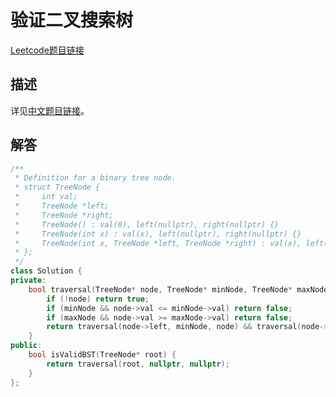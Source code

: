 # 验证二叉搜索树

[Leetcode题目链接](https://leetcode.com/problems/validate-binary-search-tree/description/)

## 描述

详见[中文题目链接](https://leetcode.cn/problems/validate-binary-search-tree/)。

## 解答

```C++
/**
 * Definition for a binary tree node.
 * struct TreeNode {
 *     int val;
 *     TreeNode *left;
 *     TreeNode *right;
 *     TreeNode() : val(0), left(nullptr), right(nullptr) {}
 *     TreeNode(int x) : val(x), left(nullptr), right(nullptr) {}
 *     TreeNode(int x, TreeNode *left, TreeNode *right) : val(x), left(left), right(right) {}
 * };
 */
class Solution {
private:
    bool traversal(TreeNode* node, TreeNode* minNode, TreeNode* maxNode) {
        if (!node) return true;
        if (minNode && node->val <= minNode->val) return false;
        if (maxNode && node->val >= maxNode->val) return false;
        return traversal(node->left, minNode, node) && traversal(node->right, node, maxNode);
    }
public:
    bool isValidBST(TreeNode* root) {
        return traversal(root, nullptr, nullptr);
    }
};
```
